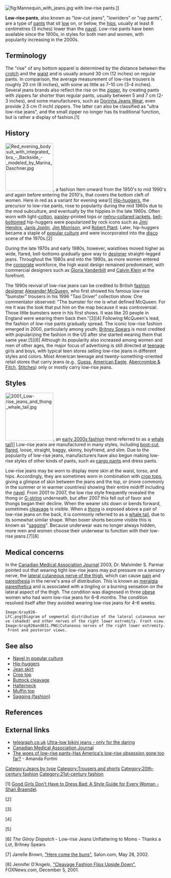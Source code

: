 ![](Mannequin_with_jeans.jpg "fig:Mannequin_with_jeans.jpg") with
low-rise pants.\]\]

**Low-rise pants**, also known as "low-cut jeans", "lowriders" or "rap
pants", are a type of [pants](trousers "wikilink") that sit
[low](low-rise_(fashion) "wikilink") on, or below, the
[hips](Hip_(anatomy) "wikilink"), usually at least 8 centimetres
(3 inches) lower than the [navel](navel "wikilink"). Low-rise pants have
been available since the 1900s, in styles for both men and women, with
popularity increasing in the 2000s.

## Terminology

The "rise" of any bottom apparel is determined by the distance between
the [crotch](crotch "wikilink") and the [waist](waist "wikilink") and is
usually around 30 cm (12 inches) on regular pants. In comparison, the
average measurement of low-rise trousers is roughly 20 cm (8 inches),
with some as little as 7–10 cm (3-4 inches). Several jeans brands also
reflect the rise on the [zipper](zipper "wikilink"), by creating pants
with zippers far shorter than regular pants, usually between 5 and 7 cm
(2-3 inches), and some manufacturers, such as [Dorinha Jeans
Wear](Dorinha_Jeans_Wear "wikilink"), even provide 2.5 cm (1 inch)
zippers. The latter can also be classified as "ultra low-rise jeans",
and the small zipper no longer has its traditional function, but is
rather a display of fashion.[1]

## History

<img src="Red_evening_bodysuit_with_integrated_bra_-_Backside_-_modeled_by_Marina_Daschner.jpg" title="fig:Red_evening_bodysuit_with_integrated_bra_-_Backside_-_modeled_by_Marina_Daschner.jpg" width="150" alt="Red_evening_bodysuit_with_integrated_bra_-_Backside_-_modeled_by_Marina_Daschner.jpg" />,
a fashion Item onward from the 1950's to mid 1990's and again before
entering the 2010's, that covers the bottom cleft of women. Here in red
as a variant for evening wear\]\] [Hip-huggers](Hip-huggers "wikilink"),
the precursor to low-rise pants, rose to popularity during the mid 1960s
due to the mod subculture, and eventually by the hippies in the late
1960s. Often worn with light-[cotton](cotton "wikilink"),
[paisley](Paisley_(design) "wikilink")-printed tops or [nehru-collared
jackets](Nehru_jacket "wikilink"),
[bell-bottomed](bell_bottom "wikilink") hip-huggers were popularized by
rock icons such as [Jimi Hendrix](Jimi_Hendrix "wikilink"), [Janis
Joplin](Janis_Joplin "wikilink"), [Jim
Morrison](Jim_Morrison "wikilink"), and [Robert
Plant](Robert_Plant "wikilink"). Later, hip-huggers became a staple of
[popular culture](popular_culture "wikilink") and were incorporated into
the [disco](disco "wikilink") scene of the 1970s.[2]

During the late 1970s and early 1980s, however, waistlines moved higher
as wide, flared, bell-bottoms gradually gave way to
[designer](Designer_jeans "wikilink") straight-legged jeans. Throughout
the 1980s and into the 1990s, as more women entered the
[corporate](corporation "wikilink") workforce, the high waist design
remained predominant, with commercial designers such as [Gloria
Vanderbilt](Gloria_Vanderbilt "wikilink") and [Calvin
Klein](Calvin_Klein "wikilink") at the forefront.

The 1990s revival of low-rise jeans can be credited to British [fashion
designer](fashion_designer "wikilink") [Alexander
McQueen](Alexander_McQueen "wikilink"), who first showed his famous
low-rise "bumster" trousers in his 1996 "Taxi Driver" collection show.
One commentator observed: "The bumster for me is what defined McQueen.
For me it was the look that put him on the map because it was
controversial. Those little bumsters were in his first shows. It was
like 20 people in England were wearing them back then."[3][4] Following
McQueen's lead, the fashion of low-rise pants gradually spread. The
iconic low-rise fashion emerged in 2000, particularly among youth;
[Britney Spears](Britney_Spears "wikilink") is most credited with
popularizing the fashion in the US after she started wearing them that
same year.[5][6] Although its popularity also increased among women and
men of other ages, the major focus of advertising is still directed at
[teenage](teenager "wikilink") girls and boys, with typical teen stores
selling low-rise jeans in different styles and colors. Most American
teenage and twenty-something-oriented retail stores that carry jeans
(e.g., [Guess](Guess_(clothing) "wikilink"), [American
Eagle](American_Eagle_Outfitters "wikilink"), [Abercrombie &
Fitch](Abercrombie_&_Fitch "wikilink"),
[Stitches](Stitches_(store) "wikilink")) only or mostly carry low-rise
jeans.

## Styles

<img src="2001_Low-rise_jeans_and_thong_whale_tail.jpg" title="fig:2001_Low-rise_jeans_and_thong_whale_tail.jpg" width="150" alt="2001_Low-rise_jeans_and_thong_whale_tail.jpg" />,
an [early 2000s fashion](2000s_in_fashion "wikilink") trend referred to
as a [whale tail](whale_tail "wikilink")\]\] Low-rise jeans are
manufactured in many styles, including [boot-cut](boot-cut "wikilink"),
[flared](Bell-bottoms "wikilink"), loose, straight, baggy, skinny,
boyfriend, and slim. Due to the popularity of low-rise jeans,
manufacturers have also begun making low-rise styles of other kinds of
pants, such as [cargo pants](cargo_pants "wikilink") and dress pants.

Low-rise jeans may be worn to display more skin at the waist, torso, and
hips. Accordingly, they are sometimes worn in combination with [crop
tops](crop_top "wikilink"), giving a glimpse of skin between the jeans
and the top, or (more commonly in the summer or in warmer countries)
showing their entire midriff including the [navel](navel "wikilink").
From 2001 to 2007, the low rise style frequently revealed the thong or
[G-string](G-string "wikilink") underneath, but after 2007 this fell out
of favor and thongs began their decline. When the wearer sits down or
bends forward, sometimes [cleavage](Buttock_cleavage "wikilink") is
visible. When a [thong](Thong_(clothing) "wikilink") is exposed above a
pair of low-rise jeans on the back, it is commonly referred to as a
[whale tail](whale_tail "wikilink"), due to its somewhat similar shape.
When boxer shorts become visible this is known as
"[sagging](Sagging_(fashion) "wikilink")". Because underwear was no
longer always hidden, more men and women choose their underwear to
function with their low-rise jeans.[7][8]

## Medical concerns

In the [Canadian Medical Association
Journal](Canadian_Medical_Association_Journal "wikilink") 2003, Dr.
Malvinder S. Parmar pointed out that wearing tight low-rise jeans may
put pressure on a sensory nerve, the [lateral cutaneous nerve of the
thigh](lateral_cutaneous_nerve_of_the_thigh "wikilink"), which can cause
[pain](pain "wikilink") and [paresthesia](paresthesia "wikilink") in the
nerve's area of distribution. This is known as [meralgia
paresthetica](meralgia_paresthetica "wikilink") and is associated with a
tingling or a burning sensation on the lateral aspect of the thigh. The
condition was diagnosed in three [obese](obese "wikilink") women who had
worn low-rise jeans for 6–8 months. The condition resolved itself after
they avoided wearing low-rise jeans for 4–6 weeks.

`Image:Gray826-LFC.png|Diagram of segmental distribution of the lateral cutaneous nerve (shaded) and other nerves of the right lower extremity. Front view.`
`Image:Gray826and831.PNG|Cutaneous nerves of the right lower extremity. Front and posterior views.`

## See also

-   [Navel in popular culture](Navel_in_popular_culture "wikilink")
-   [Hip-huggers](Hip-huggers "wikilink")
-   [Jean skirt](Jean_skirt "wikilink")
-   [Crop top](Crop_top "wikilink")
-   [Buttock cleavage](Buttock_cleavage "wikilink")
-   [Halterneck](Halterneck "wikilink")
-   [Muffin top](Muffin_top "wikilink")
-   [Sagging (fashion)](Sagging_(fashion) "wikilink")

## References

## External links

-   [telegraph.co.uk](telegraph.co.uk "wikilink") [Ultra-low bikini
    jeans - only for the
    daring](https://www.telegraph.co.uk/news/newstopics/howaboutthat/1900276/Ultra-low-bikini-jeans-only-for-the-daring.html)
-   [Canadian Medical Association
    Journal](http://www.cmaj.ca/cgi/content/full/168/1/16-a?maxtoshow=&HITS=10&hits=10&RESULTFORMAT=&fulltext=Meralgia+&searchid=1065740508042_3452&stored_search=&FIRSTINDEX=0&sortspec=relevance&resourcetype=1&journalcode=cmaj)
-   [The woes of low-rise pants-Has America's low-rise obsession gone
    too far?](http://www.slate.com/id/2089623/) - Amanda Fortini

[Category:Jeans by type](Category:Jeans_by_type "wikilink")
[Category:Trousers and shorts](Category:Trousers_and_shorts "wikilink")
[Category:20th-century
fashion](Category:20th-century_fashion "wikilink")
[Category:21st-century
fashion](Category:21st-century_fashion "wikilink")

[1] [Good Girls Don't Have to Dress Bad: A Style Guide for Every Woman -
Shari Braendel](https://books.google.com/books?id=2HFOyFFv3wUC).

[2]

[3]

[4]

[5]

[6] *The Gilroy Dispatch* - Low-rise Jeans Unflattering to Moms - Thanks
a Lot, Britney Spears

[7] Janelle Brown, ["Here come the
buns"](http://www.salon.com/mwt/style/2002/05/28/booty_call/),
Salon.com, May 28, 2002.

[8] Jennifer D'Angelo, ["Cleavage Fashion Flips Upside
Down"](http://www.foxnews.com/story/0,2933,40105,00.html), FOXNews.com,
December 5, 2001.